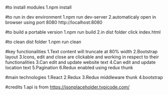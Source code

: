 #to install modules
1.npm install

#to run in dev environment
1.npm run dev-server
2.automaticaly open in browser using port 8080 http://localhost:8080

#to build a portable version
1.npm run build
2.in dist folder click index.html

#to clean dist folder
1.npm run clean

#key functionalities
1.Text content will truncate at 80% width
2.Bootstrap layout
3.Icons, edit and close are clickable and working in respect to their functionalities 
3.Can edit and update website text
4.Can edit and update location text
5.Pagination
6.Redux enabled using redux thunk

#main technologies
1.React
2.Redux
3.Redux middleware thunk
4.bootstrap

#credits
1.api is from https://jsonplaceholder.typicode.com/